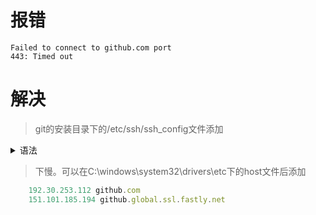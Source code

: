 # 报错

```
Failed to connect to github.com port
443: Timed out
```

# 解决

> git的安装目录下的/etc/ssh/ssh_config文件添加

<details>
<summary>语法</summary>


```
Host github.com
User git
Hostname ssh.github.com
PreferredAuthentications publickey
IdentityFile ~/.ssh/id_rsa
Port 443
```

</details>

> 下慢。可以在C:\windows\system32\drivers\etc下的host文件后添加

```js
	192.30.253.112 github.com
	151.101.185.194 github.global.ssl.fastly.net
```